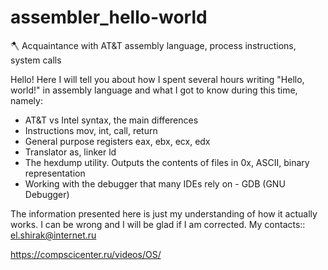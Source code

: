 # assembler_hello-world
:axe: Acquaintance with AT&T assembly language, process instructions, system calls

Hello! Here I will tell you about how I spent several hours writing "Hello, world!" in assembly language and what I got to know during this time, namely:

- AT&T vs Intel syntax, the main differences
- Instructions mov, int, call, return
- General purpose registers eax, ebx, ecx, edx
- Translator as, linker ld
- The hexdump utility. Outputs the contents of files in 0x, ASCII, binary representation
- Working with the debugger that many IDEs rely on - GDB (GNU Debugger)

The information presented here is just my understanding of how it actually works. I can be wrong and I will be glad if I am corrected. My contacts:: el.shirak@internet.ru

https://compscicenter.ru/videos/OS/
